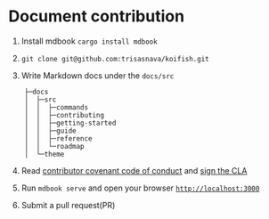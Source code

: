 # Document contribution

1.  Install mdbook `cargo install mdbook` 

2. `git clone git@github.com:trisasnava/koifish.git` 
 
3.  Write Markdown docs under the `docs/src`

```tree
    ├─docs
    │  ├─src
    │  │  ├─commands
    │  │  ├─contributing
    │  │  ├─getting-started
    │  │  ├─guide
    │  │  ├─reference
    │  │  └─roadmap
    │  └─theme
```

4. Read [contributor covenant code of conduct](CODE_OF_CONDUCT.md) and [sign the CLA](https://cla-assistant.io/trisasnava/koifish)

5. Run `mdbook serve` and open your browser [`http://localhost:3000`](http://localhost:3000) 

6. Submit a pull request(PR)